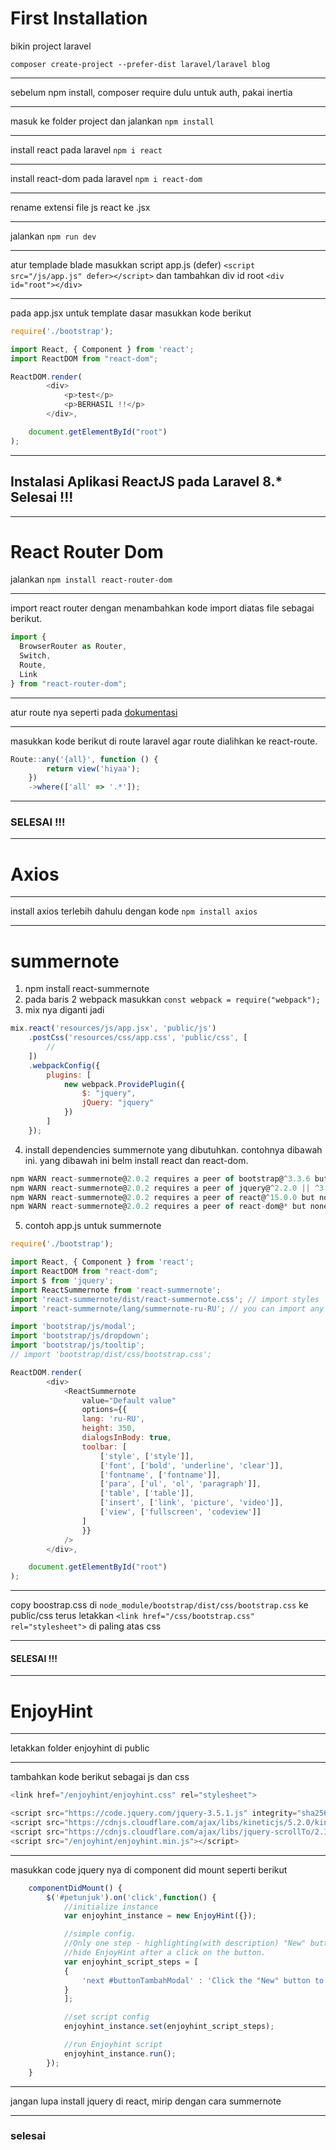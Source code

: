 # First Installation
bikin project laravel
```
composer create-project --prefer-dist laravel/laravel blog
```

---

sebelum npm install, composer require dulu untuk auth, pakai inertia

---

masuk ke folder project dan jalankan 
```npm install```

---

install react pada laravel
```npm i react```

---

install react-dom pada laravel
```npm i react-dom```

---

rename extensi file js react ke .jsx

---

jalankan ```npm run dev```

---

atur templade blade masukkan script app.js (defer) ```<script src="/js/app.js" defer></script>``` dan tambahkan div id root ```<div id="root"></div>```

---

pada app.jsx untuk template dasar masukkan kode berikut
```js
require('./bootstrap');

import React, { Component } from 'react';
import ReactDOM from "react-dom";

ReactDOM.render(
        <div>
            <p>test</p>
            <p>BERHASIL !!</p>
        </div>,

    document.getElementById("root")
);
```

---
## Instalasi Aplikasi ReactJS pada Laravel 8.* Selesai !!!

---

# React Router Dom
jalankan ```npm install react-router-dom```

---

import react router dengan menambahkan kode import diatas file sebagai berikut.
```js
import {
  BrowserRouter as Router,
  Switch,
  Route,
  Link
} from "react-router-dom";
```

---

atur route nya seperti pada [dokumentasi](https://reactrouter.com/web/guides/quick-start)

---

masukkan kode berikut di route laravel agar route dialihkan ke react-route.
```js
Route::any('{all}', function () {
        return view('hiyaa');
    })
    ->where(['all' => '.*']);
```

---

### SELESAI !!!

----

# Axios

---

install axios terlebih dahulu dengan kode
```npm install axios```

---

# summernote
1. npm install react-summernote
2. pada baris 2 webpack masukkan ```const webpack = require("webpack");```
3. mix nya diganti jadi
``` js
mix.react('resources/js/app.jsx', 'public/js')
    .postCss('resources/css/app.css', 'public/css', [
        //
    ])
    .webpackConfig({
        plugins: [
            new webpack.ProvidePlugin({
                $: "jquery",
                jQuery: "jquery"
            })
        ]
    });
```
    
    
4. install dependencies summernote yang dibutuhkan. contohnya dibawah ini. yang dibawah ini belm install react dan react-dom.
``` js
npm WARN react-summernote@2.0.2 requires a peer of bootstrap@^3.3.6 but none is installed. You must install peer dependencies yourself.
npm WARN react-summernote@2.0.2 requires a peer of jquery@^2.2.0 || ^3.0.0 but none is installed. You must install peer dependencies yourself.
npm WARN react-summernote@2.0.2 requires a peer of react@^15.0.0 but none is installed. You must install peer dependencies yourself.
npm WARN react-summernote@2.0.2 requires a peer of react-dom@* but none is installed. You must install peer dependencies yourself.
```

5. contoh app.js untuk summernote
``` js
require('./bootstrap');

import React, { Component } from 'react';
import ReactDOM from "react-dom";
import $ from 'jquery';
import ReactSummernote from 'react-summernote';
import 'react-summernote/dist/react-summernote.css'; // import styles
import 'react-summernote/lang/summernote-ru-RU'; // you can import any other locale

import 'bootstrap/js/modal';
import 'bootstrap/js/dropdown';
import 'bootstrap/js/tooltip';
// import 'bootstrap/dist/css/bootstrap.css';

ReactDOM.render(
        <div>
            <ReactSummernote
                value="Default value"
                options={{
                lang: 'ru-RU',
                height: 350,
                dialogsInBody: true,
                toolbar: [
                    ['style', ['style']],
                    ['font', ['bold', 'underline', 'clear']],
                    ['fontname', ['fontname']],
                    ['para', ['ul', 'ol', 'paragraph']],
                    ['table', ['table']],
                    ['insert', ['link', 'picture', 'video']],
                    ['view', ['fullscreen', 'codeview']]
                ]
                }}
            />
        </div>,

    document.getElementById("root")
);
```

---

copy boostrap.css di ```node_module/bootstrap/dist/css/bootstrap.css``` ke public/css terus letakkan ```<link href="/css/bootstrap.css" rel="stylesheet">``` di paling atas css

---

#### SELESAI !!!

---

# EnjoyHint

---

letakkan folder enjoyhint di public

---

tambahkan kode berikut sebagai js dan css

```js
<link href="/enjoyhint/enjoyhint.css" rel="stylesheet">

<script src="https://code.jquery.com/jquery-3.5.1.js" integrity="sha256-QWo7LDvxbWT2tbbQ97B53yJnYU3WhH/C8ycbRAkjPDc=" crossorigin="anonymous"></script>
<script src="https://cdnjs.cloudflare.com/ajax/libs/kineticjs/5.2.0/kinetic.js"></script>
<script src="https://cdnjs.cloudflare.com/ajax/libs/jquery-scrollTo/2.1.2/jquery.scrollTo.min.js"></script>
<script src="/enjoyhint/enjoyhint.min.js"></script>
```

---

masukkan code jquery nya di component did mount seperti berikut

```js
    componentDidMount() {
        $('#petunjuk').on('click',function() {
            //initialize instance
            var enjoyhint_instance = new EnjoyHint({});

            //simple config.
            //Only one step - highlighting(with description) "New" button
            //hide EnjoyHint after a click on the button.
            var enjoyhint_script_steps = [
            {
                'next #buttonTambahModal' : 'Click the "New" button to start creating your project'
            }
            ];

            //set script config
            enjoyhint_instance.set(enjoyhint_script_steps);

            //run Enjoyhint script
            enjoyhint_instance.run();
        });
    }
```

---

jangan lupa install jquery di react, mirip dengan cara summernote

---

### selesai
